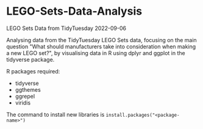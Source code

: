 # LEGO-Sets-Data-Analysis
LEGO Sets Data from TidyTuesday 2022-09-06

Analysing data from the TidyTuesday LEGO Sets data, focusing on the main question "What should manufacturers take into consideration when making a new LEGO set?", by visualising data in R using dplyr and ggplot in the tidyverse package.

R packages required:
- tidyverse
- ggthemes
- ggrepel
- viridis

The command to install new libraries is `install.packages("<package-name>")`